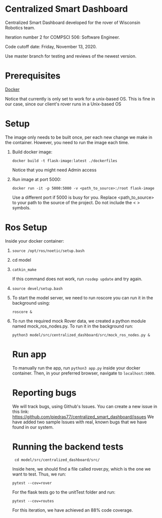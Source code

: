 # Centralized Smart Dashboard
Centralized Smart Dashboard developed for the rover of Wisconsin Robotics team. 

Iteration number 2 for COMPSCI 506: Software Engineer. 

Code cutoff date: Friday, November 13, 2020.

Use master branch for testing and reviews of the newest version.

# Prerequisites
[Docker](https://docs.docker.com/get-started)


Notice that currently is only set to work for a unix-based OS. This is fine in our case, since our client's rover runs in a Unix-based OS

# Setup 
The image only needs to be built once, per each new change we make in the container. However, you need to run the image each time.
<ol>
<li> Build docker image: 

```
docker build -t flask-image:latest ./dockerfiles
```
Notice that you might need Admin access
<li> Run image at port 5000:

```
docker run -it -p 5000:5000 -v <path_to_source>:/root flask-image
```
Use a different port if 5000 is busy for you. Replace <path_to_source> to your path to the source of the project. Do not include the < > symbols.

</ol>

# Ros Setup

Inside your docker container: 

<ol>
<li>

```
source /opt/ros/noetic/setup.bash
```

<li> cd model
<li>
  
```
catkin_make
```
If this command does not work, run ```rosdep update``` and try again.
<li> 

```
source devel/setup.bash
```

<li>
To start the model server, we need to run roscore you can run it in the background using:

```
roscore &
```

<li>
 To run the required mock Rover data, we created a python module named mock_ros_nodes.py. To run it in the background run:
  
  ```
  python3 model/src/centralized_dashboard/src/mock_ros_nodes.py & 
  ```

# Run app

To manually run the app, run ``` python3 app.py ``` inside your docker container. Then, in your preferred browser, navigate to ```localhost:5000```.

# Reporting bugs

We will track bugs, using Github's Issues. You can create a new issue in this link: https://github.com/piedras77/centralized_smart_dashboard/issues
We have added two sample Issues with real, known bugs that we have found in our system. 
  
# Running the backend tests
```
 cd model/src/centralized_dashboard/src/
```

Inside here, we should find a file called rover.py, which is the one we want to test. Thus, we run:
```
pytest --cov=rover
```

For the flask tests go to the unitTest folder and run:

```
pytest --cov=routes
```

For this iteration, we have achieved an 88% code coverage. 
</ol>
